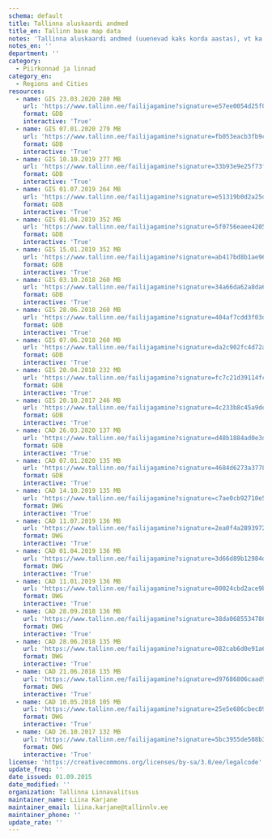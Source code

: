 ```yaml
---
schema: default
title: Tallinna aluskaardi andmed
title_en: Tallinn base map data
notes: 'Tallinna aluskaardi andmed (uuenevad kaks korda aastas), vt ka <a href=http://www.tallinn.ee/est/ehitus/aluskaart>lisateavet</a>. Üksikute kaardilehtedena saab DWG-formaadis aluskaardiandmeid alla laadida Tallinna geomõõdistuste infosüsteemi Geoveebi kaardivaates https://geoveeb.tallinn.ee/kaart, lülitades sisse kaardikihi "Kaardilehtede jaotus" ja klõpsates kursoriga soovitud kaardilehel. Nende andmete allalaadimisel nõustute andmeid kasutades järgima <a href=http://www.tallinn.ee/est/geoportaal/Geoportaali-litsentsileping>litsentsilepingut</a>. Teisi ruumiandmeid näeb <a href=https://www.tallinn.ee/est/geoportaal/Andmed>siit</a>.'
notes_en: ''
department: ''
category:
  - Piirkonnad ja linnad
category_en:
  - Regions and Cities
resources:
  - name: GIS 23.03.2020 280 MB
    url: 'https://www.tallinn.ee/failijagamine?signature=e57ee0054d25f0540a93e8669cba1e87'
    format: GDB
    interactive: 'True'
  - name: GIS 07.01.2020 279 MB
    url: 'https://www.tallinn.ee/failijagamine?signature=fb053eacb3fb9cdb1782029ef131c131'
    format: GDB
    interactive: 'True'
  - name: GIS 10.10.2019 277 MB
    url: 'https://www.tallinn.ee/failijagamine?signature=33b93e9e25f73f43eef2eb3fe8f90dfd'
    format: GDB
    interactive: 'True'
  - name: GIS 01.07.2019 264 MB
    url: 'https://www.tallinn.ee/failijagamine?signature=e51319b0d2a25d874f9352869c1ac717'
    format: GDB
    interactive: 'True'
  - name: GIS 01.04.2019 352 MB
    url: 'https://www.tallinn.ee/failijagamine?signature=5f0756eaee4205e5bf69a62dd6f5748a'
    format: GDB
    interactive: 'True'
  - name: GIS 15.01.2019 352 MB
    url: 'https://www.tallinn.ee/failijagamine?signature=ab417bd8b1ae966a70ad79f1b6387655'
    format: GDB
    interactive: 'True'
  - name: GIS 03.10.2018 260 MB
    url: 'https://www.tallinn.ee/failijagamine?signature=34a66da62a8da6ed1143218d6249f957'
    format: GDB
    interactive: 'True'
  - name: GIS 28.06.2018 260 MB
    url: 'https://www.tallinn.ee/failijagamine?signature=404af7cdd3f03db23b9446b6b45c5af6'
    format: GDB
    interactive: 'True'
  - name: GIS 07.06.2018 260 MB
    url: 'https://www.tallinn.ee/failijagamine?signature=da2c902fc4d72a12fb763881d3c75e40'
    format: GDB
    interactive: 'True'
  - name: GIS 20.04.2018 232 MB
    url: 'https://www.tallinn.ee/failijagamine?signature=fc7c21d39114fccca7a129878ea4ff6c'
    format: GDB
    interactive: 'True'
  - name: GIS 20.10.2017 246 MB
    url: 'https://www.tallinn.ee/failijagamine?signature=4c233b8c45a9dec1ebc6204859ca56a3'
    format: GDB
    interactive: 'True'
  - name: CAD 26.03.2020 137 MB
    url: 'https://www.tallinn.ee/failijagamine?signature=d48b1884ad0e3da1680860e50a5609bf'
    format: GDB
    interactive: 'True'
  - name: CAD 07.01.2020 135 MB
    url: 'https://www.tallinn.ee/failijagamine?signature=4684d6273a3778eb34a7d6cda2168ad0'
    format: GDB
    interactive: 'True'
  - name: CAD 14.10.2019 135 MB
    url: 'https://www.tallinn.ee/failijagamine?signature=c7ae0cb92710e54aefadd02d7e8cc7a7'
    format: DWG
    interactive: 'True'
  - name: CAD 11.07.2019 136 MB
    url: 'https://www.tallinn.ee/failijagamine?signature=2ea0f4a2893972f7ee76eda075296f7a'
    format: DWG
    interactive: 'True'
  - name: CAD 01.04.2019 136 MB
    url: 'https://www.tallinn.ee/failijagamine?signature=3d66d89b12984d3058f493c3681bbd6d'
    format: DWG
    interactive: 'True'
  - name: CAD 11.01.2019 136 MB
    url: 'https://www.tallinn.ee/failijagamine?signature=80024cbd2ace9b4fa2c380c02f3ee328'
    format: DWG
    interactive: 'True'
  - name: CAD 28.09.2018 136 MB
    url: 'https://www.tallinn.ee/failijagamine?signature=38da06855347860500a27c34ada58545'
    format: DWG
    interactive: 'True'
  - name: CAD 28.06.2018 135 MB
    url: 'https://www.tallinn.ee/failijagamine?signature=082cab6d0e91a6146c9c74a4fd268cea'
    format: DWG
    interactive: 'True'
  - name: CAD 21.06.2018 135 MB
    url: 'https://www.tallinn.ee/failijagamine?signature=d97686806caad91324663a364ba6bb24'
    format: DWG
    interactive: 'True'
  - name: CAD 10.05.2018 105 MB
    url: 'https://www.tallinn.ee/failijagamine?signature=25e5e686cbec89dd87d077de86ef37e9'
    format: DWG
    interactive: 'True'
  - name: CAD 26.10.2017 132 MB
    url: 'https://www.tallinn.ee/failijagamine?signature=5bc3955de508b3084efc2f7e91e95a87'
    format: DWG
    interactive: 'True'
license: 'https://creativecommons.org/licenses/by-sa/3.0/ee/legalcode'
update_freq: ''
date_issued: 01.09.2015
date_modified: ''
organization: Tallinna Linnavalitsus
maintainer_name: Liina Karjane
maintainer_email: liina.karjane@tallinnlv.ee
maintainer_phone: ''
update_rate: ''
---
```

